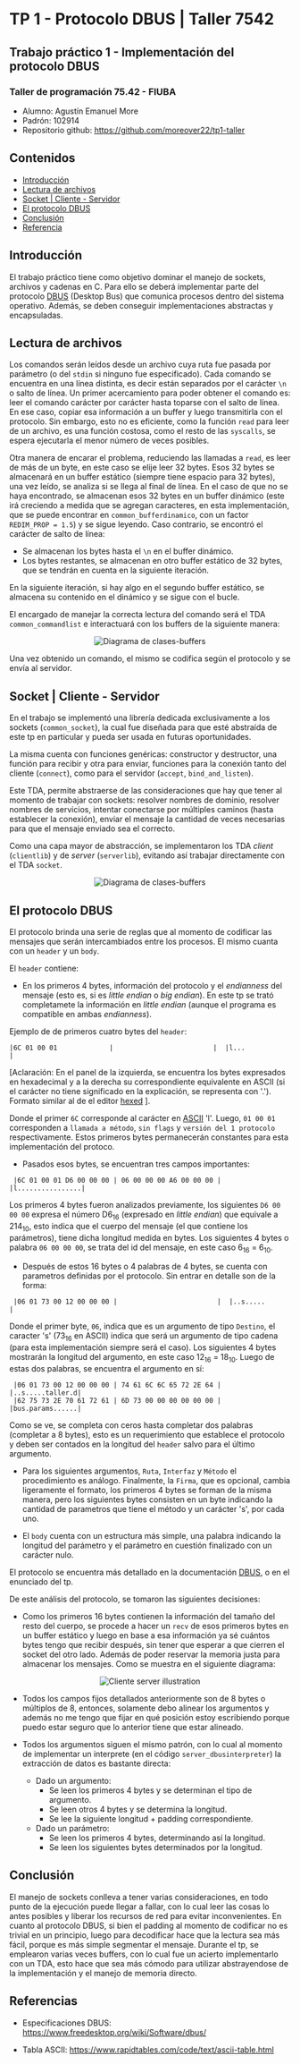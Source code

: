 # TP 1 - Protocolo DBUS | Taller 7542

## Trabajo práctico 1 - Implementación del protocolo DBUS 

### Taller de programación 75.42 - FIUBA

- Alumno: Agustín Emanuel More
- Padrón: 102914
- Repositorio github: https://github.com/moreover22/tp1-taller

Contenidos
---
- [Introducción](#Introducción)
- [Lectura de archivos](#Lectura-de-archivos)
- [Socket | Cliente - Servidor](#Socket-|-Cliente---Servidor)
- [El protocolo DBUS](#El-protocolo-DBUS)
- [Conclusión](#Conclusión)
- [Referencia](#Referencia)

Introducción
---

El trabajo práctico tiene como objetivo dominar el manejo de sockets, archivos y cadenas en C. Para ello se deberá implementar parte del protocolo [DBUS] (Desktop Bus) que comunica procesos dentro del sistema operativo. Además, se deben conseguir implementaciones abstractas y encapsuladas.

Lectura de archivos
---
Los comandos serán leídos desde un archivo cuya ruta fue pasada por parámetro (o del `stdin` si ninguno fue especificado). Cada comando se encuentra en una línea distinta, es decir están separados por el carácter `\n` o salto de línea. Un primer acercamiento para poder obtener el comando es: leer el comando carácter por carácter hasta toparse con el salto de línea. En ese caso, copiar esa información a un buffer y luego transmitirla con el protocolo. Sin embargo, esto no es eficiente, como la función `read` para leer de un archivo, es una función costosa, como el resto de las `syscalls`, se espera ejecutarla el menor número de veces posibles. 

Otra manera de encarar el problema, reduciendo las llamadas a `read`, es leer de más de un byte, en este caso se elije leer 32 bytes. Esos 32 bytes se almacenará en un buffer estático (siempre tiene espacio para 32 bytes), una vez leído, se analiza si se llega al final de línea. En el caso de que no se haya encontrado, se almacenan esos 32 bytes en un buffer dinámico (este irá creciendo a medida que se agregan caracteres, en esta implementación, que se puede encontrar en `common_bufferdinamico`, con un factor `REDIM_PROP = 1.5`) y se sigue leyendo. Caso contrario, se encontró el carácter de salto de línea:
 - Se almacenan los bytes hasta el `\n` en el buffer dinámico.
 - Los bytes restantes, se almacenan en otro buffer estático de 32 bytes, que se tendrán en cuenta en la siguiente iteración.

En la siguiente iteración, si hay algo en el segundo buffer estático, se almacena su contenido en el dinámico y se sigue con el bucle.

El encargado de manejar la correcta lectura del comando será el TDA `common_commandlist` e interactuará con los buffers de la siguiente manera:


<p align="center"> 
    <img src="images/DC-buffers.png" alt="Diagrama de clases-buffers">
</p>

Una vez obtenido un comando, el mismo se codifica según el protocolo y se envía al servidor.


Socket | Cliente - Servidor
---

En el trabajo se implementó una librería dedicada exclusivamente a los sockets (`common_socket`), la cual fue diseñada para que esté abstraída de este tp en particular y pueda ser usada en futuras oportunidades.

La misma cuenta con funciones genéricas: constructor y destructor, una función para recibir y otra para enviar, funciones para la conexión tanto del cliente (`connect`), como para el servidor (`accept`, `bind_and_listen`). 

Este TDA, permite abstraerse de las consideraciones que hay que tener al momento de trabajar con sockets: resolver nombres de dominio, resolver nombres de servicios, intentar conectarse por múltiples caminos (hasta establecer la conexión), enviar el mensaje la cantidad de veces necesarias para que el mensaje enviado sea el correcto.

Como una capa mayor de abstracción, se implementaron los TDA *client* (`clientlib`) y de *server* (`serverlib`), evitando así trabajar directamente con el TDA `socket`.

<p align="center"> 
    <img src="images/DC-server-client-dbus.png" alt="Diagrama de clases-buffers">
</p>

El protocolo DBUS
---

El protocolo brinda una serie de reglas que al momento de codificar las mensajes que serán intercambiados entre los procesos. El mismo cuanta con un `header` y un `body`.

El `header` contiene:
 - En los primeros 4 bytes, información del protocolo y el _endianness_ del mensaje (esto es, si es _little endian_ o _big endian_). En este tp se trató completamete la información en _little endian_ (aunque el programa es compatible en ambas _endianness_).

 Ejemplo de de primeros cuatro bytes del `header`:
 
 ```
 |6C 01 00 01             |                         |  |l...            |
 ```

[Aclaración: En el panel de la izquierda, se encuentra los bytes expresados en hexadecimal y a la derecha su correspondiente equivalente en ASCII (si el carácter no tiene significado en la explicación, se representa con '.'). Formato similar al de el editor [hexed](https://hexed.it/) ].

Donde el primer `6C` corresponde al carácter en [ASCII] 'l'. Luego, `01 00 01` corresponden a `llamada a método`, `sin flags` y `versión del 1 protocolo` respectivamente. Estos primeros bytes permanecerán constantes para esta implementación del protoco.

- Pasados esos bytes, se encuentran tres campos importantes:

```
 |6C 01 00 01 D6 00 00 00 | 06 00 00 00 A6 00 00 00 |  |l................|
```

Los primeros 4 bytes fueron analizados previamente, los siguientes `D6 00 00 00` expresa el número D6<sub>16</sub> (expresado en _little endian_) que equivale a 214<sub>10</sub>, esto indica que el cuerpo del mensaje (el que contiene los parámetros), tiene dicha longitud medida en bytes. Los siguientes 4 bytes o palabra `06 00 00 00`, se trata del id del mensaje, en este caso 6<sub>16</sub> = 6<sub>10</sub>.

- Después de estos 16 bytes o 4 palabras de 4 bytes, se cuenta con parametros definidas por el protocolo. Sin entrar en detalle son de la forma:

```
 |06 01 73 00 12 00 00 00 |                         |  |..s.....        |
```

Donde el primer byte, `06`, indica que es un argumento de tipo `Destino`, el caracter 's' (73<sub>16</sub> en ASCII) indica que será un argumento de tipo cadena (para esta implementación siempre será el caso). Los siguientes 4 bytes mostrarán la longitud del argumento, en este caso 12<sub>16</sub> = 18<sub>10</sub>. Luego de estas dos palabras, se encuentra el argumento en sí:


```
 |06 01 73 00 12 00 00 00 | 74 61 6C 6C 65 72 2E 64 |  |..s.....taller.d|
 |62 75 73 2E 70 61 72 61 | 6D 73 00 00 00 00 00 00 |  |bus.params......|
```

Como se ve, se completa con ceros hasta completar dos palabras (completar a 8 bytes), esto es un requerimiento que establece el protocolo y deben ser contados en la longitud del `header` salvo para el último argumento.

- Para los siguientes argumentos, `Ruta`, `Interfaz` y `Método` el procedimiento es análogo. Finalmente, la `Firma`, que es opcional, cambia ligeramente el formato, los primeros 4 bytes se forman de la misma manera, pero los siguientes bytes consisten en un byte indicando la cantidad de parametros que tiene el método y un carácter 's', por cada uno.

- El `body` cuenta con un estructura más simple, una palabra indicando la longitud del parámetro y el parámetro en cuestión finalizado con un carácter nulo.

El protocolo se encuentra más detallado en la documentación [DBUS], o en el enunciado del tp.

De este análisis del protocolo, se tomaron las siguientes decisiones:
- Como los primeros 16 bytes contienen la información del tamaño del resto del cuerpo, se procede a hacer un `recv` de esos primeros bytes en un buffer estático y luego en base a esa información ya sé cuántos bytes tengo que recibir después, sin tener que esperar a que cierren el socket del otro lado. Además de poder reservar la memoria justa para almacenar los mensajes. Como se muestra en el siguiente diagrama:

<p align="center"> 
    <img src="images/cliente-server.png" alt="Cliente server illustration">
</p>

- Todos los campos fijos detallados anteriormente son de 8 bytes o múltiplos de 8, entonces, solamente debo alinear los argumentos y además no me tengo que fijar en qué posición estoy escribiendo porque puedo estar seguro que lo anterior tiene que estar alineado.

- Todos los argumentos siguen el mismo patrón, con lo cual al momento de implementar un interprete (en el código `server_dbusinterpreter`) la extracción de datos es bastante directa:
  - Dado un argumento:
    - Se leen los primeros 4 bytes y se determinan el tipo de argumento.
    - Se leen otros 4 bytes y se determina la longitud.
    - Se lee la siguiente longitud + padding correspondiente.
  - Dado un parámetro:
    - Se leen los primeros 4 bytes, determinando así la longitud.
    - Se leen los siguientes bytes determinados por la longitud.

Conclusión
---
El manejo de sockets conlleva a tener varias consideraciones, en todo punto de la ejecución puede llegar a fallar, con lo cual leer las cosas lo antes posibles y liberar los recursos de red para evitar inconvenientes. En cuanto al protocolo DBUS, si bien el padding al momento de codificar no es trivial en un principio, luego para decodificar hace que la lectura sea más fácil, porque es más simple segmentar el mensaje. Durante el tp, se emplearon varias veces buffers, con lo cual fue un acierto implementarlo con un TDA, esto hace que sea más cómodo para utilizar abstrayendose de la implementación y el manejo de memoria directo.

Referencias
---
[DBUS]: https://www.freedesktop.org/wiki/Software/dbus/
- Especificaciones DBUS: https://www.freedesktop.org/wiki/Software/dbus/

[ASCII]: https://www.rapidtables.com/code/text/ascii-table.html
- Tabla ASCII: https://www.rapidtables.com/code/text/ascii-table.html
